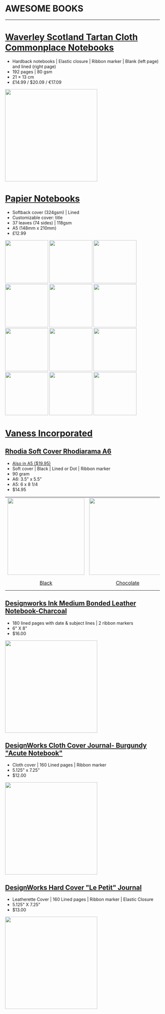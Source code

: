 # AWESOME BOOKS

------


# [Waverley Scotland Tartan Cloth Commonplace Notebooks](https://www.waverley-books.co.uk/store/product/19_waverley-scotland-large-format-commonplace-notebooks/132_waverley-scotland-tartan-cloth-commonplace-notebooks-large-format--black-watch/)

- Hardback notebooks | Elastic closure | Ribbon marker | Blank (left page) and lined (right page)
- 192 pages | 80 gsm
- 21 × 13 cm
- £14.99 / $20.09 / €17.09
    
<img src="https://www.waverley-books.co.uk/products/416-zoom.jpg" width="300"/>



# [Papier Notebooks](https://www.papier.com/stationery/notebooks/)

- Softback cover (324gsm) | Lined
- Customizable cover: title
- 37 leaves (74 sides) | 118gsm
- A5 (148mm x 210mm)
- £12.99

<img src="https://d1o785do8fyxgx.cloudfront.net/designable_sheets/previews/000/007/548/original/data?1474458339" width="140"/> <img src="https://d1o785do8fyxgx.cloudfront.net/designable_sheets/previews/000/013/899/original/data?1479407078" width="140"/> <img src="https://d1o785do8fyxgx.cloudfront.net/designable_sheets/previews/000/006/690/original/data?1461691547" width="140"/> <img src="https://d1o785do8fyxgx.cloudfront.net/designable_sheets/previews/000/027/328/original/data?1503408465" width="140"/> <img src="https://d1o785do8fyxgx.cloudfront.net/designable_sheets/previews/000/013/952/original/data?1479468916" width="140"/> <img src="https://d1o785do8fyxgx.cloudfront.net/designable_sheets/previews/000/010/153/original/data?1472569973" width="140"/> <img src="https://d1o785do8fyxgx.cloudfront.net/designable_sheets/previews/000/010/150/original/data?1470842475" width="140"/> <img src="https://d1o785do8fyxgx.cloudfront.net/designable_sheets/previews/000/013/639/original/data?1478802026" width="140"/> <img src="https://d1o785do8fyxgx.cloudfront.net/designable_sheets/previews/000/014/470/original/data?1480433135" width="140"/> <img src="https://d1o785do8fyxgx.cloudfront.net/designable_sheets/previews/000/013/362/original/data?1478259311" width="140"/> <img src="https://d1o785do8fyxgx.cloudfront.net/designable_sheets/previews/000/016/732/original/data?1503481569" width="140"/> <img src="https://d1o785do8fyxgx.cloudfront.net/designable_sheets/previews/000/031/829/original/data?1511946075" width="140"/>

# [Vaness Incorporated](https://vanness1938.com/)

## [Rhodia Soft Cover Rhodiarama A6](https://vanness1938.com/search?type=product&q=Rhodia+Soft+Cover+Rhodiarama+A6)
- [Also in A5 ($19.95)](https://vanness1938.com/search?type=product&q=Rhodia+Soft+Cover+Rhodiarama+A5)
- Soft cover | Black | Lined or Dot | Ribbon marker
- 90 gram
- A6: 3.5" x 5.5"
- A5: 6 x 8 1/4
- $14.95


<table align="center">
    <tr>
        <td>
            <img src="https://i.imgur.com/EbcYJH9.jpg" width="250"/>
        </td>
        <td>
            <img src="https://i.imgur.com/BO1jzyD.jpg" width="250"/>
        </td>
        <td>
            <img src="https://i.imgur.com/uG7p2Ox.jpg" width="250"/>
        </td>
        <td align="center">
            <img src="https://i.imgur.com/i44HESB.jpg" width="145"/>
        </td>
    </tr>
    <tr align="center">
        <td align="center"><a href="https://vanness1938.com/products/rhodia-soft-cover-rhodiarama-a6-black-notebook">Black</a></td>
        <td align="center"><a href="https://vanness1938.com/products/rhodia-soft-cover-rhodiarama-a6-chocolate-notebook">Chocolate</a></td> 
        <td align="center"><a href="https://vanness1938.com/products/rhodia-soft-cover-rhodiarama-a6-poppy-red-notebook">Poppy Red</a></td> 
        <td align="center"><a href="https://vanness1938.com/products/rhodia-heritage-collection-tartan-80-sheet">Heritage Collection Tartan ($16.95)</a></td> 
    </tr>
</table>


## [Designworks Ink Medium Bonded Leather Notebook-Charcoal](https://vanness1938.com/products/designworks-ink-medium-bonded-leather-notebook-charcoal)
- 180 lined pages with date & subject lines | 2 ribbon markers
- 6" X 8"
- $16.00

<img src="https://i.imgur.com/3JyaD9H.jpg" width="300"/>



## [DesignWorks Cloth Cover Journal- Burgundy "Acute Notebook"](https://vanness1938.com/products/designworks-cloth-cover-journal-burgundy-acute-notebook)
- Cloth cover | 160 Lined pages | Ribbon marker
- 5.125" x 7.25"
- $12.00

<img src="https://i.imgur.com/rb3L09E.jpg" width="300"/>




## [DesignWorks Hard Cover "Le Petit" Journal](https://vanness1938.com/products/designworks-hard-cover-la-petit-journal-black)
- Leatherette Cover | 160 Lined pages | Ribbon marker | Elastic Closure
- 5.125" X 7.25"
- $13.00

<img src="https://i.imgur.com/APcVyIR.jpg" width="300"/>


